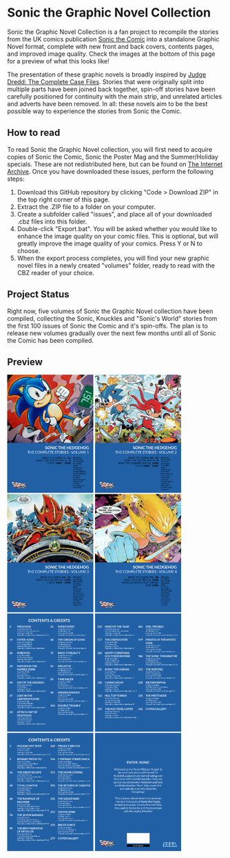 # Sonic the Graphic Novel Collection

Sonic the Graphic Novel Collection is a fan project to recompile the stories from the UK comics publication [Sonic the Comic](https://en.wikipedia.org/wiki/Sonic_the_Comic) into a standalone Graphic Novel format, complete with new front and back covers, contents pages, and improved image quality. Check the images at the bottom of this page for a preview of what this looks like!

The presentation of these graphic novels is broadly inspired by [Judge Dredd: The Complete Case Files](https://shop.2000ad.com/catalogue/graphic-novels/dredd-case-files). Stories that were originally split into multiple parts have been joined back together, spin-off stories have been carefully positioned for continuity with the main strip, and unrelated articles and adverts have been removed. In all: these novels aim to be the best possible way to experience the stories from Sonic the Comic.

## How to read

To read Sonic the Graphic Novel collection, you will first need to acquire copies of Sonic the Comic, Sonic the Poster Mag and the Summer/Holiday specials. These are not redistributed here, but can be found on [The Internet Archive](https://archive.org/search.php?query=%22sonic%20the%20comic%20book%20collection%22). Once you have downloaded these issues, perform the following steps:

1. Download this GitHub repository by clicking "Code > Download ZIP" in the top right corner of this page.
2. Extract the .ZIP file to a folder on your computer.
3. Create a subfolder called "issues", and place all of your downloaded .cbz files into this folder.
4. Double-click "Export.bat". You will be asked whether you would like to enhance the image quality on your comic files. This is optional, but will greatly improve the image quality of your comics. Press Y or N to choose.
5. When the export process completes, you will find your new graphic novel files in a newly created "volumes" folder, ready to read with the CBZ reader of your choice.

## Project Status

Right now, five volumes of Sonic the Graphic Novel collection have been compiled, collecting the Sonic, Knuckles and "Sonic's World" stories from the first 100 issues of Sonic the Comic and it's spin-offs. The plan is to release new volumes gradually over the next few months until all of Sonic the Comic has been compiled.

## Preview

<img src="data/Sonic%20the%20Hedgehog%20-%20Volume%201/front_cover.png" width="200"> <img src="data/Sonic%20the%20Hedgehog%20-%20Volume%202/front_cover.png" width="200"> <img src="data/Sonic%20the%20Hedgehog%20-%20Volume%203/front_cover.png" width="200"> <img src="data/Sonic%20the%20Hedgehog%20-%20Volume%204/front_cover.png" width="200">
<img src="data/Sonic%20the%20Hedgehog%20-%20Volume%201/contents.png" width="200"> <img src="data/Sonic%20the%20Hedgehog%20-%20Volume%201/contents2.png" width="200"> <img src="data/Sonic%20the%20Hedgehog%20-%20Volume%203/contents.png" width="200"> <img src="data/Sonic%20the%20Hedgehog%20-%20Volume%201/back_cover.png" width="200"> 

